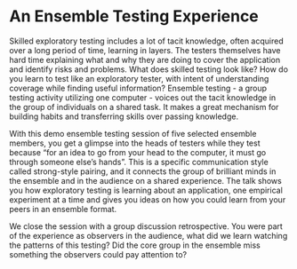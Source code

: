 # An Ensemble Testing Experience

Skilled exploratory testing includes a lot of tacit knowledge, often acquired over a long period of time, learning in layers. The testers themselves have hard time explaining what and why they are doing to cover the application and identify risks and problems. What does skilled testing look like? How do you learn to test like an exploratory tester, with intent of understanding coverage while finding useful information? Ensemble testing - a group testing activity utilizing one computer - voices out the tacit knowledge in the group of individuals on a shared task. It makes a great mechanism for building habits and transferring skills over passing knowledge. 

With this demo ensemble testing session of five selected ensemble members, you get a glimpse into the heads of testers while they test because “for an idea to go from your head to the computer, it must go through someone else’s hands”.  This is a specific communication style called strong-style pairing, and it connects the group of brilliant minds in the ensemble and in the audience on a shared experience.  The talk shows you how exploratory testing is learning about an application, one empirical experiment at a time and gives you ideas on how you could learn from your peers in an ensemble format. 

We close the session with a group discussion retrospective. You were part of the experience as observers in the audience, what did we learn watching the patterns of this testing? Did the core group in the ensemble miss something the observers could pay attention to? 






